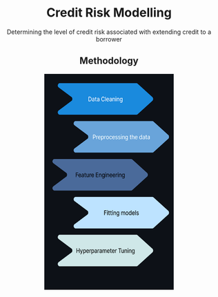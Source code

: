 <div align="center" >
  <h1>Credit Risk Modelling</h1> 
  <p>Determining the level of credit risk associated with extending credit to a borrower</p>
</div>

<div align="center" >
  <h2>Methodology</h2>
  <img src="Resources/methodology.png" alt="method"style="width:300px;height:500px;">
</div>
